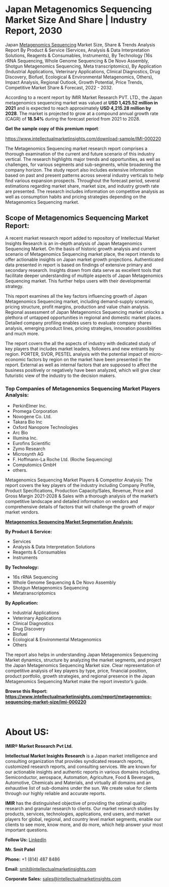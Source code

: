 <h1>Japan Metagenomics Sequencing Market Size And Share | Industry Report, 2030</h1>
<p>Japan <a href="https://www.intellectualmarketinsights.com/report/metagenomics-sequencing-market-size/imi-000220">Metagenomics Sequencing</a> Market Size, Share &amp; Trends Analysis Report By Product &amp; Service (Services, Analysis &amp; Data Interpretation Solutions, Reagents &amp; Consumables, Instruments), By Technology (16s rRNA Sequencing, Whole Genome Sequencing &amp; De Novo Assembly, Shotgun Metagenomics Sequencing, Meta transcriptomics), By Application (Industrial Applications, Veterinary Applications, Clinical Diagnostics, Drug Discovery, Biofuel, Ecological &amp; Environmental Metagenomics, Others), Impact Analysis, Regional Outlook, Growth Potential, Price Trends, Competitive Market Share &amp; Forecast, 2022 - 2032.</p>
<p>According to a recent report by IMIR Market Research PVT. LTD., the Japan metagenomics sequencing market was valued at&nbsp;<strong>USD 1,425.52 million in 2021</strong>&nbsp;and is expected to reach approximately&nbsp;<strong>USD 4,215.28 million by 2028</strong>. The market is projected to grow at a compound annual growth rate (CAGR) of&nbsp;<strong>18.54%</strong>&nbsp;during the forecast period from 2021 to 2028.</p>
<p>𝐆𝐞𝐭 𝐭𝐡𝐞 𝐬𝐚𝐦𝐩𝐥𝐞 𝐜𝐨𝐩𝐲 𝐨𝐟 𝐭𝐡𝐢𝐬 𝐩𝐫𝐞𝐦𝐢𝐮𝐦 𝐫𝐞𝐩𝐨𝐫𝐭: &nbsp;</p>
<p><a href="https://www.intellectualmarketinsights.com/download-sample/IMI-000220">https://www.intellectualmarketinsights.com/download-sample/IMI-000220</a></p>
<p>The Metagenomics Sequencing market research report comprises a thorough examination of the current and future scenario of this industry vertical. The research highlights major trends and opportunities, as well as challenges, for various segments and sub-segments, while broadening the company horizon. The study report also includes extensive information based on past and present patterns across several industry verticals to help find various expansion prospects. Throughout the forecast period, several estimations regarding market share, market size, and industry growth rate are presented. The research includes information on competitive analysis as well as consumption habits and pricing strategies depending on the Metagenomics Sequencing market.</p>
<h2>Scope of Metagenomics Sequencing Market Report:</h2>
<p>A recent market research report added to repository of Intellectual Market Insights Research is an in-depth analysis of Japan Metagenomics Sequencing Market. On the basis of historic growth analysis and current scenario of Metagenomics Sequencing market place, the report intends to offer actionable insights on Japan market growth projections. Authenticated data presented in report is based on findings of extensive primary and secondary research. Insights drawn from data serve as excellent tools that facilitate deeper understanding of multiple aspects of Japan Metagenomics Sequencing market. This further helps users with their developmental strategy.</p>
<p>This report examines all the key factors influencing growth of Japan Metagenomics Sequencing market, including demand-supply scenario, pricing structure, profit margins, production and value chain analysis. Regional assessment of Japan Metagenomics Sequencing market unlocks a plethora of untapped opportunities in regional and domestic market places. Detailed company profiling enables users to evaluate company shares analysis, emerging product lines, pricing strategies, innovation possibilities and much more.</p>
<p>The report covers the all the aspects of industry with dedicated study of key players that includes market leaders, followers and new entrants by region. PORTER, SVOR, PESTEL analysis with the potential impact of micro-economic factors by region on the market have been presented in the report. External as well as internal factors that are supposed to affect the business positively or negatively have been analyzed, which will give clear futuristic view of the industry to the decision makers.</p>
<h3>Top Companies of Metagenomics Sequencing Market Players Analysis:</h3>
<ul>
<li>PerkinElmer Inc.</li>
<li>Promega Corporation</li>
<li>Novogene Co. Ltd.</li>
<li>Takara Bio Inc</li>
<li>Oxford Nanopore Technologies</li>
<li>Arc Bio</li>
<li>Illumina Inc.</li>
<li>Eurofins Scientific</li>
<li>Zymo Research</li>
<li>Microsynth AG</li>
<li>F. Hoffmann-La Roche Ltd. (Roche Sequencing)</li>
<li>Computomics GmbH&nbsp;</li>
<li>others.</li>
</ul>
<p>Metagenomics Sequencing Market Players &amp; Competitor Analysis: The report covers the key players of the industry including Company Profile, Product Specifications, Production Capacity/Sales, Revenue, Price and Gross Margin 2021-2028 &amp; Sales with a thorough analysis of the market&rsquo;s competitive landscape and detailed information on vendors and comprehensive details of factors that will challenge the growth of major market vendors.</p>
<p><strong><u>Metagenomics Sequencing Market Segmentation Analysis:</u></strong></p>
<p><strong>By Product &amp; Service:</strong></p>
<ul>
<li>Services</li>
<li>Analysis &amp; Data Interpretation Solutions</li>
<li>Reagents &amp; Consumables</li>
<li>Instruments</li>
</ul>
<p><strong>By Technology:</strong></p>
<ul>
<li>16s rRNA Sequencing</li>
<li>Whole Genome Sequencing &amp; De Novo Assembly</li>
<li>Shotgun Metagenomics Sequencing</li>
<li>Metatranscriptomics</li>
</ul>
<p><strong>By Application:</strong></p>
<ul>
<li>Industrial Applications</li>
<li>Veterinary Applications</li>
<li>Clinical Diagnostics</li>
<li>Drug Discovery</li>
<li>Biofuel</li>
<li>Ecological &amp; Environmental Metagenomics</li>
<li>Others</li>
</ul>
<p>The report also helps in understanding Japan Metagenomics Sequencing Market dynamics, structure by analyzing the market segments, and project the Japan Metagenomics Sequencing&nbsp;Market size. Clear representation of competitive analysis of key players by type, price, financial position, product portfolio, growth strategies, and regional presence in the Japan Metagenomics Sequencing Market make the report investor&rsquo;s guide.</p>
<p><strong>Browse this Report:&nbsp; </strong><a href="https://www.intellectualmarketinsights.com/report/metagenomics-sequencing-market-size/imi-000220"><strong>https://www.intellectualmarketinsights.com/report/metagenomics-sequencing-market-size/imi-000220</strong></a></p>
<p>&nbsp;</p>
<h1>About US:</h1>
<p><strong>IMIR&reg; Market Research Pvt Ltd.</strong></p>
<p><strong>Intellectual Market Insights Research</strong> is a Japan market intelligence and consulting organization that provides syndicated research reports, customized research reports, and consulting services. We are known for our actionable insights and authentic reports in various domains including, Semiconductor, aerospace, Automation, Agriculture, Food &amp; Beverages, Automotive, Chemicals and Materials, and virtually all domains and an exhaustive list of sub-domains under the sun. We create value for clients through our highly reliable and accurate reports.</p>
<p><strong>IMIR</strong> has the distinguished objective of providing the optimal quality research and granular research to clients. Our market research studies by products, services, technologies, applications, end users, and market players for global, regional, and country level market segments, enable our clients to see more, know more, and do more, which help answer your most important questions.</p>
<p><strong>Follow Us:</strong> <a href="https://www.linkedin.com/company/imir-marketresearch/">LinkedIn</a></p>
<p><strong>Mr. Smit Patel</strong></p>
<p><strong>Phone:</strong> +1 (814) 487 8486</p>
<p><strong>Email:</strong> <a href="mailto:smit@intellectualmarketinsights.com">smit@intellectualmarketinsights.com</a></p>
<p><strong>Corporate Sales:</strong> <a href="mailto:sales@intellectualmarketinsights.com">sales@intellectualmarketinsights.com</a></p>
<p>&nbsp;</p>
<p>&nbsp;</p>
